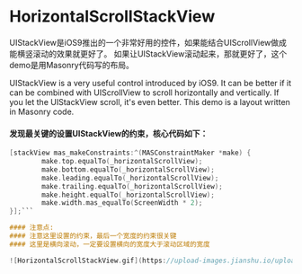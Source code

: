 # HorizontalScrollStackView

UIStackView是iOS9推出的一个非常好用的控件，如果能结合UIScrollView做成能横竖滚动的效果就更好了。
如果让UIStackView滚动起来，那就更好了，这个demo是用Masonry代码写的布局。

UIStackView is a very useful control introduced by iOS9. It can be better if it can be combined with UIScrollView to scroll horizontally and vertically.
If you let the UIStackView scroll, it's even better. This demo is a layout written in Masonry code.


#### 发现最关键的设置UIStackView的约束，核心代码如下：

```Objective-C
[stackView mas_makeConstraints:^(MASConstraintMaker *make) {
        make.top.equalTo(_horizontalScrollView);
        make.bottom.equalTo(_horizontalScrollView);
        make.leading.equalTo(_horizontalScrollView);
        make.trailing.equalTo(_horizontalScrollView);
        make.height.equalTo(_horizontalScrollView);
        make.width.mas_equalTo(ScreenWidth * 2);
}];```

#### 注意点:
#### 注意这里设置的约束，最后一个宽度的约束很关键
#### 这里是横向滚动，一定要设置横向的宽度大于滚动区域的宽度

![HorizontalScrollStackView.gif](https://upload-images.jianshu.io/upload_images/3066008-76ab8d457d3566fc.gif?imageMogr2/auto-orient/strip)

